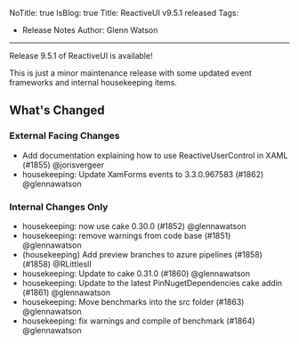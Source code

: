 NoTitle: true
IsBlog: true
Title: ReactiveUI v9.5.1 released
Tags: 
  - Release Notes
Author: Glenn Watson
---

Release 9.5.1 of ReactiveUI is available!

This is just a minor maintenance release with some updated event frameworks and internal housekeeping items.

## What's Changed

### External Facing Changes
* Add documentation explaining how to use ReactiveUserControl in XAML (#1855) @jorisvergeer
* housekeeping: Update XamForms events to 3.3.0.967583 (#1862) @glennawatson

### Internal Changes Only
* housekeeping: now use cake 0.30.0 (#1852) @glennawatson
* housekeeping: remove warnings from code base (#1851) @glennawatson
* (housekeeping) Add preview branches to azure pipelines (#1858) (#1858) @RLittlesII
* housekeeping: Update to cake 0.31.0 (#1860) @glennawatson
* housekeeping: Update to the latest PinNugetDependencies cake addin (#1861) @glennawatson
* housekeeping: Move benchmarks into the src folder (#1863) @glennawatson
* housekeeping: fix warnings and compile of benchmark (#1864) @glennawatson
